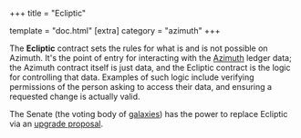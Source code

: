 +++
title = "Ecliptic"

template = "doc.html"
[extra]
category = "azimuth"
+++

The **Ecliptic** contract sets the rules for what is and is not possible on Azimuth. It's the point of entry for interacting with the [Azimuth](/docs/glossary/azimuth) ledger data; the Azimuth contract itself is just data, and the Ecliptic contract is the logic for controlling that data. Examples of such logic include verifying permissions of the person asking to access their data, and ensuring a requested change is actually valid.

The Senate (the voting body of [galaxies](/docs/glossary/galaxy)) has the power to replace
Ecliptic via an [upgrade proposal](/docs/glossary/upgrade).
